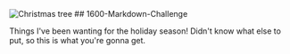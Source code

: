 <img src="HTML/tree.webp" alt="Christmas tree">
## 1600-Markdown-Challenge
<p> Things I've been wanting for the holiday season! Didn't know what else to put, so this is what you're gonna get. <p>
